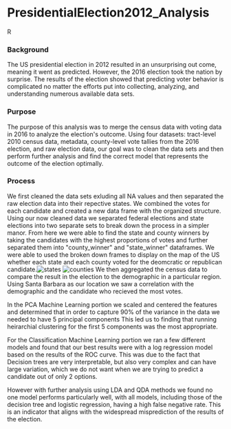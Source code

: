 # PresidentialElection2012_Analysis
R 

### Background
The US presidential election in 2012 resulted in an unsurprising out come, meaning it went as predicted. However, the 2016 election took the nation by surprise. The results of the election showed that predicting voter behavior is complicated no matter the efforts put into collecting, analyzing, and understanding numerous available data sets.

### Purpose 
The purpose of this analysis was to merge the census data with voting data in 2016 to analyze the election's outcome. Using four datasets: tract-level 2010 census data, metadata, county-level vote tallies from the 2016 election, and raw election data, our goal was to clean the data sets and then perform further analysis and find the correct model that represents the outcome of the election optimally. 

### Process
We first cleaned the data sets exluding all NA values and then separated the raw election data into their repective states. We combined the votes for each candidate and created a new data frame with the organized structure. 
Using our now cleaned data we separated federal elections and state elections into two separate sets to break down the process in a simpler manor. From here we were able to find the state and county winners by taking the candidates with the highest proportions of votes and further separated them into "county_winner" and "state_winner" dataframes.
We were able to used the broken down frames to display on the map of the US whether each state and each county voted for the deomcratic or republican candidate.![states](https://user-images.githubusercontent.com/66536405/127402055-614cb20c-8ce0-43d0-bb72-cbf2014285cd.png)
![counties](https://user-images.githubusercontent.com/66536405/127402082-26252045-f795-4330-a765-0f8dfb96423a.png)
We then aggregated the census data to compare the result in the election to the demographic in a particular region. Using Santa Barbara as our location we saw a correlation with the demographic and the candidate who recieved the most votes.

In the PCA Machine Learning portion we scaled and centered the features and determined that in order to capture 90% of the variance in the data we needed to have 5 principal components This led us to finding that running heirarchial clustering for the first 5 components was the most appropriate. 

For the Classification Machine Learning portion we ran a few different models and found that our best results were with a log regression model based on the results of the ROC curve. This was due to the fact that Decision trees are very interpretable, but also very complex and can have large variation, which we do not want when we are trying to predict a candidate out of only 2 options.

However with further analysis using LDA and QDA methods we found no one model performs particularly well, with all models, including those of the decision tree and logistic regression, having a high false negative rate. This is an indicator that aligns with the widespread misprediction of the results of the election.
